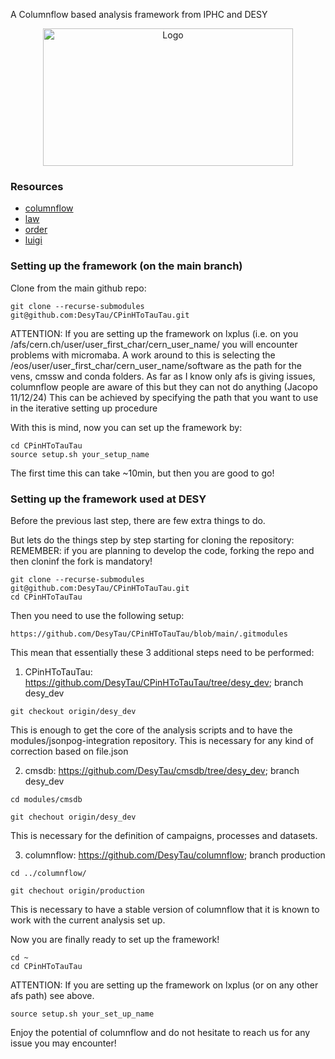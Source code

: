 A Columnflow based analysis framework from IPHC and DESY

<!-- marker-before-logo -->

<div style="text-align: center;">
    <img src="assets/logo.png" alt="Logo" style="width: 400px; height: 220px; display: block; margin: 0 auto;">
</div>

<!-- marker-after-logo -->

### Resources

- [columnflow](https://github.com/columnflow/columnflow/tree/master)
- [law](https://github.com/riga/law)
- [order](https://github.com/riga/order)
- [luigi](https://github.com/spotify/luigi)

### Setting up the framework (on the main branch)
Clone from the main github repo:
```
git clone --recurse-submodules git@github.com:DesyTau/CPinHToTauTau.git
```
ATTENTION: If you are setting up the framework on lxplus (i.e. on you /afs/cern.ch/user/user_first_char/cern_user_name/ you will encounter problems with micromaba.
A work around to this is selecting the /eos/user/user_first_char/cern_user_name/software as the path for the vens, cmssw and conda folders. As far as I know only afs is giving issues, columnflow people are aware of this but they can not do anything (Jacopo 11/12/24)
This can be achieved by specifying the path that you want to use in the iterative setting up procedure 

With this is mind, now you can set up the framework by:
```
cd CPinHToTauTau
source setup.sh your_setup_name
```
The first time this can take ~10min, but then you are good to go! 
### Setting up the framework used at DESY
Before the previous last step, there are few extra things to do.

But lets do the things step by step starting for cloning the repository:
REMEMBER: if you are planning to develop the code, forking the repo and then cloninf the fork is mandatory!
```
git clone --recurse-submodules git@github.com:DesyTau/CPinHToTauTau.git
cd CPinHToTauTau
```
Then you need to use the following setup:
```
https://github.com/DesyTau/CPinHToTauTau/blob/main/.gitmodules
```
This mean that essentially these 3 additional steps need to be performed:
1) CPinHToTauTau: https://github.com/DesyTau/CPinHToTauTau/tree/desy_dev; branch desy_dev
```
git checkout origin/desy_dev
```
This is enough to get the core of the analysis scripts and to have the modules/jsonpog-integration repository.
This is necessary for any kind of correction based on file.json

2) cmsdb: https://github.com/DesyTau/cmsdb/tree/desy_dev; branch desy_dev 
```
cd modules/cmsdb
```
```
git chechout origin/desy_dev
```
This is necessary for the definition of campaigns, processes and datasets.

3) columnflow: https://github.com/DesyTau/columnflow; branch production 
```
cd ../columnflow/
```
```
git chechout origin/production
```
This is necessary to have a stable version of columnflow that it is known to work with the current analysis set up.

Now you are finally ready to set up the framework!
```
cd ~
cd CPinHToTauTau
```
ATTENTION: If you are setting up the framework on lxplus (or on any other afs path) see above.
```
source setup.sh your_set_up_name
```
Enjoy the potential of columnflow and do not hesitate to reach us for any issue you may encounter!


